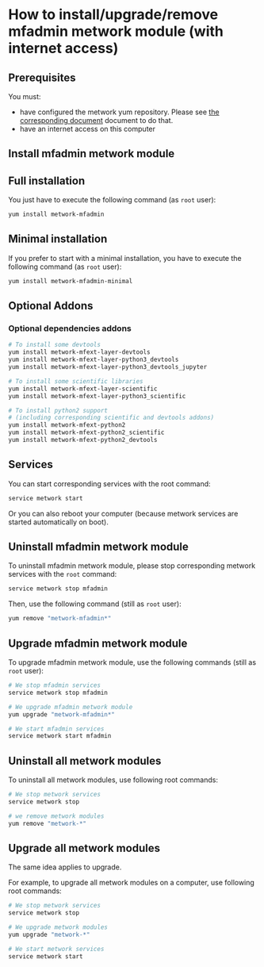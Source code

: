 # How to install/upgrade/remove mfadmin metwork module (with internet access)

[//]: # (automatically generated from https://github.com/metwork-framework/resources/blob/master/cookiecutter/_%7B%7Bcookiecutter.repo%7D%7D/.metwork-framework/install_a_metwork_package.md)

## Prerequisites

You must:

- have configured the metwork yum repository. Please see [the corresponding document](configure_metwork_repo.md) document to do that.
- have an internet access on this computer

## Install mfadmin metwork module

## Full installation

You just have to execute the following command (as `root` user):

```bash
yum install metwork-mfadmin
```

## Minimal installation

If you prefer to start with a minimal installation, you have to execute the following command
(as `root` user):

```bash
yum install metwork-mfadmin-minimal
```

## Optional Addons

### Optional dependencies addons

```bash
# To install some devtools
yum install metwork-mfext-layer-devtools
yum install metwork-mfext-layer-python3_devtools
yum install metwork-mfext-layer-python3_devtools_jupyter

# To install some scientific libraries
yum install metwork-mfext-layer-scientific
yum install metwork-mfext-layer-python3_scientific

# To install python2 support
# (including corresponding scientific and devtools addons)
yum install metwork-mfext-python2
yum install metwork-mfext-python2_scientific
yum install metwork-mfext-python2_devtools
```





## Services

You can start corresponding services with the root command:

```bash
service metwork start
```

Or you can also reboot your computer (because metwork services are started automatically on boot).



## Uninstall mfadmin metwork module


To uninstall mfadmin metwork module, please stop corresponding metwork services with the `root` command:

```bash
service metwork stop mfadmin
```

Then, use the following command (still as `root` user):


```bash
yum remove "metwork-mfadmin*"
```

## Upgrade mfadmin metwork module

To upgrade mfadmin metwork module, use the following commands (still as `root` user):


```bash
# We stop mfadmin services
service metwork stop mfadmin
```


```bash
# We upgrade mfadmin metwork module
yum upgrade "metwork-mfadmin*"
```


```bash
# We start mfadmin services
service metwork start mfadmin
```


## Uninstall all metwork modules

To uninstall all metwork modules, use following root commands:

```bash
# We stop metwork services
service metwork stop

# we remove metwork modules
yum remove "metwork-*"
```

## Upgrade all metwork modules

The same idea applies to upgrade.

For example, to upgrade all metwork modules on a computer, use following root commands:

```bash
# We stop metwork services
service metwork stop

# We upgrade metwork modules
yum upgrade "metwork-*"

# We start metwork services
service metwork start
```
